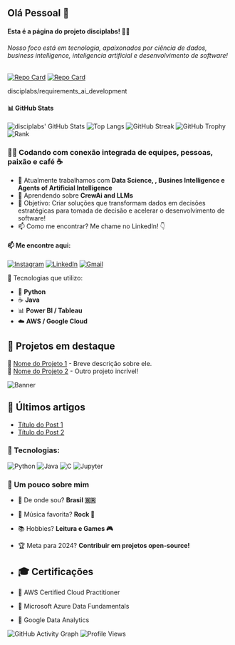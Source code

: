 ## Olá Pessoal 👋

<!--
**disciplabs/disciplabs** is a ✨ _special_ ✨ repository because its `README.md` (this file) appears on your GitHub profile.

Here are some ideas to get you started:

- 🔭 I’m currently working on ...
- 🌱 I’m currently learning ...
- 👯 I’m looking to collaborate on ...
- 🤔 I’m looking for help with ...
- 💬 Ask me about ...
- 📫 How to reach me: ...
- 😄 Pronouns: ...
- ⚡ Fun fact: ...

![WakaTime Stats](https://github-readme-stats.vercel.app/api/wakatime?username=disciplabs)
![Metrics](https://github-metrics.lecoq.io/disciplabs)
![Snake animation](https://github.com/disciplabs/disciplabs/blob/output/github-contribution-grid-snake.svg)


-->
#### Esta é a página do projeto disciplabs! 👋🚀  
###### Nosso foco está em tecnologia, apaixonados por ciência de dados, business intelligence, inteligencia artificial e desenvolvimento de software!

[![Repo Card](https://github-readme-stats.vercel.app/api/pin/?username=disciplabs&repo=labin&theme=dark)](https://github.com/disciplabs/labin) 
[![Repo Card](https://github-readme-stats.vercel.app/api/pin/?username=disciplabs&repo=lae1&theme=dark)](https://github.com/disciplabs/lae1)

disciplabs/requirements_ai_development


#### 📊 GitHub Stats
![disciplabs' GitHub Stats](https://github-readme-stats.vercel.app/api?username=disciplabs&show_icons=true&theme=dark) ![Top Langs](https://github-readme-stats.vercel.app/api/top-langs/?username=disciplabs&layout=compact&theme=dark) ![GitHub Streak](https://streak-stats.demolab.com/?user=disciplabs&theme=dark)
![GitHub Trophy](https://github-profile-trophy.vercel.app/?username=disciplabs&theme=darkhub) 
 ![Rank](https://github-profile-summary-cards.vercel.app/api/cards/profile-details?username=disciplabs&theme=github_dark)

### 👨‍💻 Codando com conexão integrada de equipes, pessoas, paixão e café ☕

- 🔭 Atualmente trabalhamos com **Data Science, , Busines Intelligence e Agents of Artificial Intelligence**
- 🌱 Aprendendo sobre **CrewAi and LLMs**
- 🎯 Objetivo: Criar soluções que transformam dados em decisões estratégicas para tomada de decisão e acelerar o desenvolvimento de software!
- 📫 Como me encontrar? Me chame no LinkedIn! 👇
#### 📫 Me encontre aqui:
[![Instagram](https://img.shields.io/badge/Instagram-E4405F?style=for-the-badge&logo=instagram&logoColor=white)](https://instagram.com/SEU_USUARIO)
[![LinkedIn](https://img.shields.io/badge/LinkedIn-0077B5?style=for-the-badge&logo=linkedin&logoColor=white)](https://linkedin.com/in/SEU_USUARIO)
[![Gmail](https://img.shields.io/badge/Gmail-D14836?style=for-the-badge&logo=gmail&logoColor=white)](mailto:SEUEMAIL@gmail.com)


🚀 Tecnologias que utilizo:
- 🐍 **Python**
- ☕ **Java**
- 📊 **Power BI / Tableau**
- ☁️ **AWS / Google Cloud**

## 📌 Projetos em destaque
🔹 [Nome do Projeto 1](https://github.com/SEU_USUARIO/NomeDoProjeto1) - Breve descrição sobre ele.  
🔹 [Nome do Projeto 2](https://github.com/SEU_USUARIO/NomeDoProjeto2) - Outro projeto incrível!  


![Banner](https://link_para_seu_banner.com/imagem.png)



## 📝 Últimos artigos
<!-- BLOG-POST-LIST:START -->
- [Título do Post 1](https://medium.com/SEU-LINK)
- [Título do Post 2](https://dev.to/SEU-LINK)
<!-- BLOG-POST-LIST:END -->


### 🚀 Tecnologias:
![Python](https://img.shields.io/badge/Python-3776AB?style=for-the-badge&logo=python&logoColor=white)
![Java](https://img.shields.io/badge/Java-ED8B00?style=for-the-badge&logo=openjdk&logoColor=white)
![C](https://img.shields.io/badge/C-00599C?style=for-the-badge&logo=c&logoColor=white)
![Jupyter](https://img.shields.io/badge/Jupyter-F37626?style=for-the-badge&logo=jupyter&logoColor=white)


### 🎲 Um pouco sobre mim
- 📌 De onde sou? **Brasil 🇧🇷**
- 🎵 Música favorita? **Rock 🎸**
- 📚 Hobbies? **Leitura e Games 🎮**
- 🏆 Meta para 2024? **Contribuir em projetos open-source!**

- ## 🎓 Certificações
- 📜 AWS Certified Cloud Practitioner
- 📜 Microsoft Azure Data Fundamentals
- 📜 Google Data Analytics

![GitHub Activity Graph](https://github-readme-activity-graph.vercel.app/graph?username=disciplabs&theme=github-dark)
![Profile Views](https://komarev.com/ghpvc/?username=disciplabs&color=blue)


